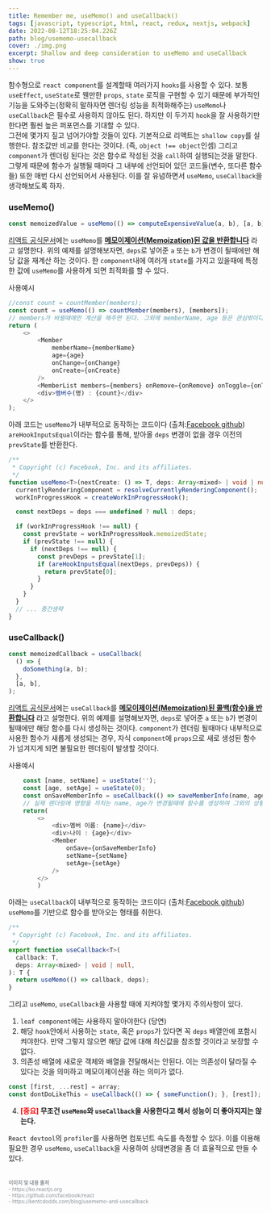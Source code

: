 ```yaml
---
title: Remember me, useMemo() and useCallback()
tags: [javascript, typescript, html, react, redux, nextjs, webpack]
date: 2022-08-12T18:25:04.226Z
path: blog/usememo-usecallback
cover: ./img.png
excerpt: Shallow and deep consideration to useMemo and useCallback
show: true
---
```


함수형으로 `react component`를 설계할때 여러가지 `hooks`를 사용할 수 있다. 보통 `useEffect`, `useState`로 웬만한 `props`, `state` 로직을 구현할 수 있기 때문에 부가적인 기능을 도와주는(정확히 말하자면 렌더링 성능을 최적화해주는) `useMemo`나 `useCallback`은 필수로 사용하지 않아도 된다. 하지만 이 두가지 `hook`을 잘 사용하기만 한다면 훨씬 높은 퍼포먼스를 기대할 수 있다.  
그전에 몇가지 짚고 넘어가야할 것들이 있다. 기본적으로 리액트는 `shallow copy`를 실행한다. 참조값만 비교를 한다는 것이다. (즉, `object !== object`인셈) 그리고 `component`가 렌더링 된다는 것은 함수로 작성된 것을 `call`하여 실행되는것을 말한다. 그렇게 때문에 함수가 실행될 때마다 그 내부에 선언되어 있던 코드들(변수, 또다른 함수들) 또한 매번 다시 선언되어서 사용된다. 이를 잘 유념하면서 `useMemo`, `useCallback`을 생각해보도록 하자.

### useMemo()
```typescript
const memoizedValue = useMemo(() => computeExpensiveValue(a, b), [a, b]);
```
<a href='https://ko.reactjs.org/docs/hooks-reference.html#usememo' target="_blank" rel="noopener noreferrer">리액트 공식문서</a>에는 `useMemo`를 <b><u><a href='https://ko.wikipedia.org/wiki/%EB%A9%94%EB%AA%A8%EC%9D%B4%EC%A0%9C%EC%9D%B4%EC%85%98'  target="_blank" rel="noopener noreferrer">메모이제이션(Memoization)</a>된 값을 반환합니다</u></b> 라고 설명한다. 위의 예제를 설명해보자면, `deps`로 넣어준 `a` 또는 `b`가 변경이 될때에만 해당 값을 재계산 하는 것이다. 한 `component`내에 여러개 `state`를 가지고 있을때에 특정한 값에 `useMemo`를 사용하게 되면 최적화를 할 수 있다.  

사용예시
```javascript
//const count = countMember(members);
const count = useMemo(() => countMember(members), [members]); 
// members가 바뀔때에만 계산을 해주면 된다. 그외에 memberName, age 등은 관심밖이다.
return (
	<>
    	<Member 
            memberName={memberName}
            age={age}
            onChange={onChange}
            onCreate={onCreate}
        />
        <MemberList members={members} onRemove={onRemove} onToggle={onToggle} />
        <div>멤버수(명) : {count}</div>
    </>
);
```
아래 코드는 `useMemo`가 내부적으로 동작하는 코드이다 (출처:<a href='https://github.com/facebook/react/blob/1a106bdc2abc7af190b791d13b2ead0c2c556f7a/packages/react-server/src/ReactFizzHooks.js'>Facebook github</a>)  
`areHookInputsEqual`이라는 함수를 통해, 받아올 `deps` 변경이 없을 경우 이전의 `prevState`를 반환한다.
```typescript
/**
 * Copyright (c) Facebook, Inc. and its affiliates.
 */
function useMemo<T>(nextCreate: () => T, deps: Array<mixed> | void | null): T {
  currentlyRenderingComponent = resolveCurrentlyRenderingComponent();
  workInProgressHook = createWorkInProgressHook();

  const nextDeps = deps === undefined ? null : deps;

  if (workInProgressHook !== null) {
    const prevState = workInProgressHook.memoizedState;
    if (prevState !== null) {
      if (nextDeps !== null) {
        const prevDeps = prevState[1];
        if (areHookInputsEqual(nextDeps, prevDeps)) {
          return prevState[0];
        }
      }
    }
  }
  // ... 중간생략 
}
```

### useCallback()
```typescript
const memoizedCallback = useCallback(
  () => {
    doSomething(a, b);
  },
  [a, b],
);
```
<a href='https://ko.reactjs.org/docs/hooks-reference.html#usememo' target="_blank" rel="noopener noreferrer">리액트 공식문서</a>에는 `useCallback`를 <b><u><a href='https://ko.wikipedia.org/wiki/%EB%A9%94%EB%AA%A8%EC%9D%B4%EC%A0%9C%EC%9D%B4%EC%85%98'  target="_blank" rel="noopener noreferrer">메모이제이션(Memoization)</a>된 콜백(함수)을 반환합니다</u></b> 라고 설명한다. 위의 예제를 설명해보자면, `deps`로 넣어준 `a` 또는 `b`가 변경이 될때에만 해당 함수를 다시 생성하는 것이다. 
`component`가 렌더링 될때마다 내부적으로 사용한 함수가 새롭게 생성되는 경우, 자식 `component`에 `props`으로 새로 생성된 함수가 넘겨지게 되면 불필요한 렌더링이 발생할 것이다. 

사용예시 
```javascript
    const [name, setName] = useState('');
    const [age, setAge] = useState(0);
    const onSaveMemberInfo = useCallback(() => saveMemberInfo(name, age), [name, age]);
    // 실제 렌더링에 영향을 끼치는 name, age가 변경될때에 함수를 생성하여 그외의 상황에서 <Member />가 렌더링되는것을 막는다 
    return( 
        <>
            <div>멤버 이름: {name}</div>
            <div>나이 : {age}</div>
            <Member 
                onSave={onSaveMemberInfo}
                setName={setName}
                setAge={setAge} 
            />
        </>
        )
```

아래는 `useCallback`이 내부적으로 동작하는 코드이다 (출처:<a href='https://github.com/facebook/react/blob/1a106bdc2abc7af190b791d13b2ead0c2c556f7a/packages/react-server/src/ReactFizzHooks.js'>Facebook github</a>)  
`useMemo`를 기반으로 함수를 받아오는 형태를 취한다.
```typescript
/**
 * Copyright (c) Facebook, Inc. and its affiliates.
 */
export function useCallback<T>(
  callback: T,
  deps: Array<mixed> | void | null,
): T {
  return useMemo(() => callback, deps);
}
```

그리고 `useMemo`, `useCallback`을 사용할 때에 지켜야할 몇가지 주의사항이 있다.
1. `leaf component`에는 사용하지 말아야한다 (당연)
2. 해당 `hook`안에서 사용하는 `state`, 혹은 `props`가 있다면 꼭 `deps` 배열안에 포함시켜야한다. 만약 그렇지 않으면 해당 값에 대해 최신값을 참조할 것이라고 보장할 수 없다.
3. 의존성 배열에 새로운 객체와 배열을 전달해서는 안된다. 이는 의존성이 달라질 수 있다는 것을 의미하고 메모이제이션을 하는 의미가 없다.

```javascript
const [first, ...rest] = array;
const dontDoLikeThis = useCallback(() => { someFunction(); }, [rest]);
```
4. <b><span style='color:red'>[중요]</span> 무조건 `useMemo`와 `useCallback`을 사용한다고 해서 성능이 더 좋아지지는 않는다.</b>

`React devtool`의 `profiler`를 사용하면 컴포넌트 속도를 측정할 수 있다. 이를 이용해 필요한 경우 `useMemo`, `useCallback`을 사용하여 상태변경을 좀 더 효율적으로 만들 수 있다.

<br/>
<div style="font-size:10px;color:#8b9196;word-break: break-all;">
<b>이미지 및 내용 출처</b><br/>
- https://ko.reactjs.org<br/>  
- https://github.com/facebook/react<br/>
- https://kentcdodds.com/blog/usememo-and-usecallback
</div>

